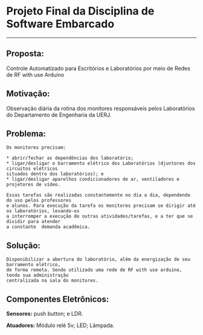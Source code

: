 # Projeto Final da Disciplina de Software Embarcado

---
## Proposta: 

  Controle Automatizado para Escritórios e Laboratórios por meio de Redes de RF with use Arduino 
	
## Motivação: 

  Observação diária da rotina dos monitores responsáveis pelos Laboratórios do Departamento de
  Engenharia da UERJ.
	
## Problema:

	Os monitores precisam:
	
	* abrir/fechar as dependências dos laboratório;
	* ligar/desligar o barramento elétrico dos Laboratórios (djuntores dos circuitos elétricos
	situados dentro dos laboratórios); e
	* ligar/desligar aparelhos condicionadores de ar, ventiladores e projetores de vídeo.

	Essas tarefas são realizadas constantemente no dia a dia, dependendo do uso pelos professores
	e alunos. Para execução da tarefa os monitores precisam se dirigir até os laboratórios, levando-os
	a interromper a execução de outras atividades/tarefas, e a ter que se dividir para atender
	a constante  demanda acadêmica.
	
## Solução:

	Disponibilizar a abertura do laboratório, além da energização de seu barramento elétrico,
	de forma remota. Sendo utilizado uma rede de RF with use arduino, tendo sua administração
	centralizada na sala do monitores.

## Componentes Eletrônicos:
**Sensores:**
		push button; e
		LDR.
		
**Atuadores:**
		Módulo relé 5v;
		LED;
		Lâmpada.

<!--
By Alisson Cavalcante e Silva
26/10/2018
-->
